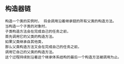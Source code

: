

## 构造器链
    构造一个类的实例时， 将会调用沿着继承链的所有父类的构造方法。 
    当构造一个子类的对象时， 
    子类构造方法会在完成自己的任务之前， 
    首先调用它的父类的构造方法。 
    如果父类继承自其他类， 
    那么父类构造方法又会在完成自己的任务之前，
    调用它自己的父类的构造方法。 
    这个过程持续到沿着这个继承体系结构的最后一个构造方法被调用为止。
